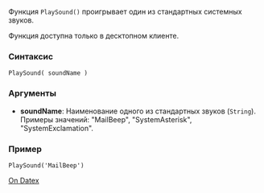Функция `PlaySound()` проигрывает один из стандартных системных звуков.

Функция доступна только в десктопном клиенте.

### Синтаксис
`PlaySound( soundName )`

### Аргументы
- **soundName**: Наименование одного из стандартных звуков (`String`). Примеры значений: "MailBeep", "SystemAsterisk", "SystemExclamation".

### Пример
```JS
PlaySound('MailBeep')
```

[On Datex](http://docs.datex.ru/article.htm?id=5791375928854454931)